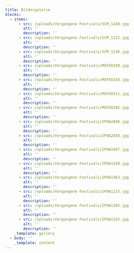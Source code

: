 ```yaml
---
title: Bildergalerie
blocks:
  - items:
      - src: /uploads/Vergangene Festivals/SCM_1248.jpg
        alt: ''
        description: ''
      - src: /uploads/Vergangene Festivals/SCM_1222.jpg
        alt: ''
        description: ''
      - src: /uploads/Vergangene Festivals/SCM_1236.jpg
        alt: ''
        description: ''
      - src: /uploads/Vergangene Festivals/MSFX8339.jpg
        alt: ''
        description: ''
      - src: /uploads/Vergangene Festivals/MSFX8326.jpg
        alt: ''
        description: ''
      - src: /uploads/Vergangene Festivals/MSFX8311.jpg
        alt: ''
        description: ''
      - src: /uploads/Vergangene Festivals/MSFX8295.jpg
        alt: ''
        description: ''
      - src: /uploads/Vergangene Festivals/2P9A2046.jpg
        alt: ''
        description: ''
      - src: /uploads/Vergangene Festivals/2P9A2038.jpg
        alt: ''
        description: ''
      - src: /uploads/Vergangene Festivals/2P9A1997.jpg
        alt: ''
        description: ''
      - src: /uploads/Vergangene Festivals/2P9A1439.jpg
        alt: ''
        description: ''
      - src: /uploads/Vergangene Festivals/2P9A1363.jpg
        alt: ''
        description: ''
      - src: /uploads/Vergangene Festivals/2P9A1215.jpg
        alt: ''
        description: ''
      - src: /uploads/Vergangene Festivals/2P9A1185.jpg
        alt: ''
        description: ''
      - src: /uploads/Vergangene Festivals/2P9A1163.jpg
        alt: ''
        description: ''
    _template: gallery
  - body: ''
    _template: content
---
```


























